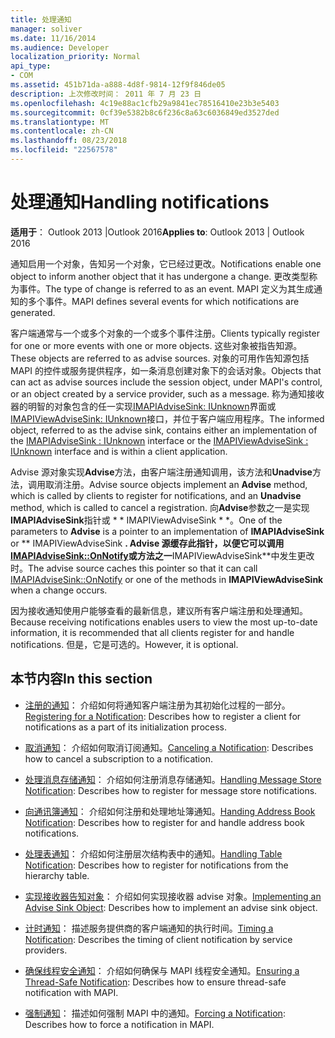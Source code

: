 ```yaml
---
title: 处理通知
manager: soliver
ms.date: 11/16/2014
ms.audience: Developer
localization_priority: Normal
api_type:
- COM
ms.assetid: 451b71da-a888-4d8f-9814-12f9f846de05
description: 上次修改时间： 2011 年 7 月 23 日
ms.openlocfilehash: 4c19e88ac1cfb29a9841ec78516410e23b3e5403
ms.sourcegitcommit: 0cf39e5382b8c6f236c8a63c6036849ed3527ded
ms.translationtype: MT
ms.contentlocale: zh-CN
ms.lasthandoff: 08/23/2018
ms.locfileid: "22567578"
---
```

# <a name="handling-notifications"></a><span data-ttu-id="8bdba-103">处理通知</span><span class="sxs-lookup"><span data-stu-id="8bdba-103">Handling notifications</span></span>

<span data-ttu-id="8bdba-104">**适用于**： Outlook 2013 |Outlook 2016</span><span class="sxs-lookup"><span data-stu-id="8bdba-104">**Applies to**: Outlook 2013 | Outlook 2016</span></span> 
  
<span data-ttu-id="8bdba-105">通知启用一个对象，告知另一个对象，它已经过更改。</span><span class="sxs-lookup"><span data-stu-id="8bdba-105">Notifications enable one object to inform another object that it has undergone a change.</span></span> <span data-ttu-id="8bdba-106">更改类型称为事件。</span><span class="sxs-lookup"><span data-stu-id="8bdba-106">The type of change is referred to as an event.</span></span> <span data-ttu-id="8bdba-107">MAPI 定义为其生成通知的多个事件。</span><span class="sxs-lookup"><span data-stu-id="8bdba-107">MAPI defines several events for which notifications are generated.</span></span> 
  
<span data-ttu-id="8bdba-108">客户端通常与一个或多个对象的一个或多个事件注册。</span><span class="sxs-lookup"><span data-stu-id="8bdba-108">Clients typically register for one or more events with one or more objects.</span></span> <span data-ttu-id="8bdba-109">这些对象被指告知源。</span><span class="sxs-lookup"><span data-stu-id="8bdba-109">These objects are referred to as advise sources.</span></span> <span data-ttu-id="8bdba-110">对象的可用作告知源包括 MAPI 的控件或服务提供程序，如一条消息创建对象下的会话对象。</span><span class="sxs-lookup"><span data-stu-id="8bdba-110">Objects that can act as advise sources include the session object, under MAPI's control, or an object created by a service provider, such as a message.</span></span> <span data-ttu-id="8bdba-111">称为通知接收器的明智的对象包含的任一实现[IMAPIAdviseSink: IUnknown](imapiadvisesinkiunknown.md)界面或[IMAPIViewAdviseSink: IUnknown](imapiviewadvisesinkiunknown.md)接口，并位于客户端应用程序。</span><span class="sxs-lookup"><span data-stu-id="8bdba-111">The informed object, referred to as the advise sink, contains either an implementation of the [IMAPIAdviseSink : IUnknown](imapiadvisesinkiunknown.md) interface or the [IMAPIViewAdviseSink : IUnknown](imapiviewadvisesinkiunknown.md) interface and is within a client application.</span></span> 
  
<span data-ttu-id="8bdba-112">Advise 源对象实现**Advise**方法，由客户端注册通知调用，该方法和**Unadvise**方法，调用取消注册。</span><span class="sxs-lookup"><span data-stu-id="8bdba-112">Advise source objects implement an **Advise** method, which is called by clients to register for notifications, and an **Unadvise** method, which is called to cancel a registration.</span></span> <span data-ttu-id="8bdba-113">向**Advise**参数之一是实现**IMAPIAdviseSink**指针或 * * IMAPIViewAdviseSink * *。</span><span class="sxs-lookup"><span data-stu-id="8bdba-113">One of the parameters to **Advise** is a pointer to an implementation of **IMAPIAdviseSink** or ** IMAPIViewAdviseSink **.</span></span> <span data-ttu-id="8bdba-114">Advise 源缓存此指针，以便它可以调用[IMAPIAdviseSink::OnNotify](imapiadvisesink-onnotify.md)或方法之一**IMAPIViewAdviseSink**中发生更改时。</span><span class="sxs-lookup"><span data-stu-id="8bdba-114">The advise source caches this pointer so that it can call [IMAPIAdviseSink::OnNotify](imapiadvisesink-onnotify.md) or one of the methods in **IMAPIViewAdviseSink** when a change occurs.</span></span> 
  
<span data-ttu-id="8bdba-115">因为接收通知使用户能够查看的最新信息，建议所有客户端注册和处理通知。</span><span class="sxs-lookup"><span data-stu-id="8bdba-115">Because receiving notifications enables users to view the most up-to-date information, it is recommended that all clients register for and handle notifications.</span></span> <span data-ttu-id="8bdba-116">但是，它是可选的。</span><span class="sxs-lookup"><span data-stu-id="8bdba-116">However, it is optional.</span></span>
  
## <a name="in-this-section"></a><span data-ttu-id="8bdba-117">本节内容</span><span class="sxs-lookup"><span data-stu-id="8bdba-117">In this section</span></span>

- <span data-ttu-id="8bdba-118">[注册的通知](registering-for-a-notification.md)： 介绍如何将通知客户端注册为其初始化过程的一部分。</span><span class="sxs-lookup"><span data-stu-id="8bdba-118">[Registering for a Notification](registering-for-a-notification.md): Describes how to register a client for notifications as a part of its initialization process.</span></span>
    
- <span data-ttu-id="8bdba-119">[取消通知](canceling-a-notification.md)： 介绍如何取消订阅通知。</span><span class="sxs-lookup"><span data-stu-id="8bdba-119">[Canceling a Notification](canceling-a-notification.md): Describes how to cancel a subscription to a notification.</span></span>
    
- <span data-ttu-id="8bdba-120">[处理消息存储通知](handling-message-store-notification.md)： 介绍如何注册消息存储通知。</span><span class="sxs-lookup"><span data-stu-id="8bdba-120">[Handling Message Store Notification](handling-message-store-notification.md): Describes how to register for message store notifications.</span></span>
    
- <span data-ttu-id="8bdba-121">[向通讯簿通知](handing-address-book-notification.md)： 介绍如何注册和处理地址簿通知。</span><span class="sxs-lookup"><span data-stu-id="8bdba-121">[Handing Address Book Notification](handing-address-book-notification.md): Describes how to register for and handle address book notifications.</span></span>
    
- <span data-ttu-id="8bdba-122">[处理表通知](handling-table-notification.md)： 介绍如何注册层次结构表中的通知。</span><span class="sxs-lookup"><span data-stu-id="8bdba-122">[Handling Table Notification](handling-table-notification.md): Describes how to register for notifications from the hierarchy table.</span></span>
    
- <span data-ttu-id="8bdba-123">[实现接收器告知对象](implementing-an-advise-sink-object.md)： 介绍如何实现接收器 advise 对象。</span><span class="sxs-lookup"><span data-stu-id="8bdba-123">[Implementing an Advise Sink Object](implementing-an-advise-sink-object.md): Describes how to implement an advise sink object.</span></span>
    
- <span data-ttu-id="8bdba-124">[计时通知](timing-a-notification.md)： 描述服务提供商的客户端通知的执行时间。</span><span class="sxs-lookup"><span data-stu-id="8bdba-124">[Timing a Notification](timing-a-notification.md): Describes the timing of client notification by service providers.</span></span>
    
- <span data-ttu-id="8bdba-125">[确保线程安全通知](ensuring-a-thread-safe-notification.md)： 介绍如何确保与 MAPI 线程安全通知。</span><span class="sxs-lookup"><span data-stu-id="8bdba-125">[Ensuring a Thread-Safe Notification](ensuring-a-thread-safe-notification.md): Describes how to ensure thread-safe notification with MAPI.</span></span>
    
- <span data-ttu-id="8bdba-126">[强制通知](forcing-a-notification.md)： 描述如何强制 MAPI 中的通知。</span><span class="sxs-lookup"><span data-stu-id="8bdba-126">[Forcing a Notification](forcing-a-notification.md): Describes how to force a notification in MAPI.</span></span>
    

